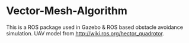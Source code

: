 # Vector-Mesh-Algorithm

This is a ROS package used in Gazebo & ROS based obstacle avoidance simulation.
UAV model from http://wiki.ros.org/hector_quadrotor.
